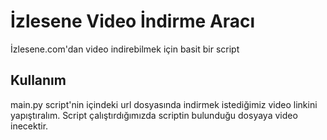 # İzlesene Video İndirme Aracı 
İzlesene.com'dan video indirebilmek için basit bir script

## Kullanım
main.py script'nin içindeki url dosyasında indirmek istediğimiz video linkini yapıştıralım. Script çalıştırdığımızda scriptin bulunduğu dosyaya video inecektir.


